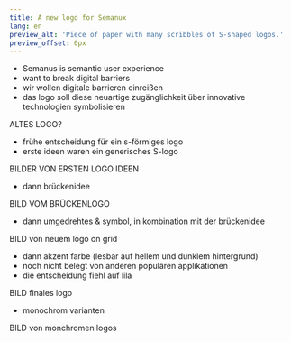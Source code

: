 ```yaml
---
title: A new logo for Semanux
lang: en
preview_alt: 'Piece of paper with many scribbles of S-shaped logos.'
preview_offset: 0px
---
```


- Semanus is semantic user experience
- want to break digital barriers
- wir wollen digitale barrieren einreißen
- das logo soll diese neuartige zugänglichkeit über innovative technologien symbolisieren

ALTES LOGO?

- frühe entscheidung für ein s-förmiges logo
- erste ideen waren ein generisches S-logo

BILDER VON ERSTEN LOGO IDEEN

- dann brückenidee

BILD VOM BRÜCKENLOGO

- dann umgedrehtes & symbol, in kombination mit der brückenidee

BILD von neuem logo on grid

- dann akzent farbe (lesbar auf hellem und dunklem hintergrund)
- noch nicht belegt von anderen populären applikationen
- die entscheidung fiehl auf lila

BILD finales logo

- monochrom varianten

BILD von monchromen logos